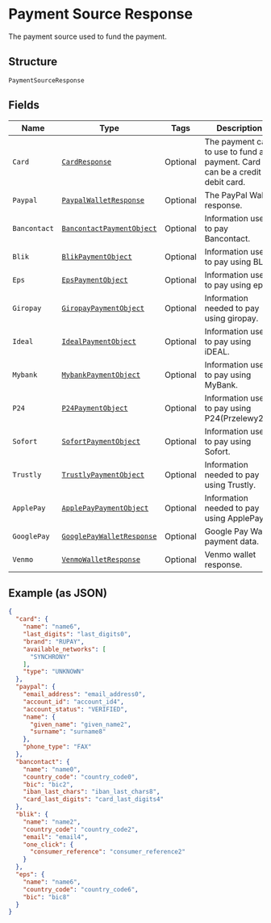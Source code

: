 
# Payment Source Response

The payment source used to fund the payment.

## Structure

`PaymentSourceResponse`

## Fields

| Name | Type | Tags | Description |
|  --- | --- | --- | --- |
| `Card` | [`CardResponse`](../../doc/models/card-response.md) | Optional | The payment card to use to fund a payment. Card can be a credit or debit card. |
| `Paypal` | [`PaypalWalletResponse`](../../doc/models/paypal-wallet-response.md) | Optional | The PayPal Wallet response. |
| `Bancontact` | [`BancontactPaymentObject`](../../doc/models/bancontact-payment-object.md) | Optional | Information used to pay Bancontact. |
| `Blik` | [`BlikPaymentObject`](../../doc/models/blik-payment-object.md) | Optional | Information used to pay using BLIK. |
| `Eps` | [`EpsPaymentObject`](../../doc/models/eps-payment-object.md) | Optional | Information used to pay using eps. |
| `Giropay` | [`GiropayPaymentObject`](../../doc/models/giropay-payment-object.md) | Optional | Information needed to pay using giropay. |
| `Ideal` | [`IdealPaymentObject`](../../doc/models/ideal-payment-object.md) | Optional | Information used to pay using iDEAL. |
| `Mybank` | [`MybankPaymentObject`](../../doc/models/mybank-payment-object.md) | Optional | Information used to pay using MyBank. |
| `P24` | [`P24PaymentObject`](../../doc/models/p24-payment-object.md) | Optional | Information used to pay using P24(Przelewy24). |
| `Sofort` | [`SofortPaymentObject`](../../doc/models/sofort-payment-object.md) | Optional | Information used to pay using Sofort. |
| `Trustly` | [`TrustlyPaymentObject`](../../doc/models/trustly-payment-object.md) | Optional | Information needed to pay using Trustly. |
| `ApplePay` | [`ApplePayPaymentObject`](../../doc/models/apple-pay-payment-object.md) | Optional | Information needed to pay using ApplePay. |
| `GooglePay` | [`GooglePayWalletResponse`](../../doc/models/google-pay-wallet-response.md) | Optional | Google Pay Wallet payment data. |
| `Venmo` | [`VenmoWalletResponse`](../../doc/models/venmo-wallet-response.md) | Optional | Venmo wallet response. |

## Example (as JSON)

```json
{
  "card": {
    "name": "name6",
    "last_digits": "last_digits0",
    "brand": "RUPAY",
    "available_networks": [
      "SYNCHRONY"
    ],
    "type": "UNKNOWN"
  },
  "paypal": {
    "email_address": "email_address0",
    "account_id": "account_id4",
    "account_status": "VERIFIED",
    "name": {
      "given_name": "given_name2",
      "surname": "surname8"
    },
    "phone_type": "FAX"
  },
  "bancontact": {
    "name": "name0",
    "country_code": "country_code0",
    "bic": "bic2",
    "iban_last_chars": "iban_last_chars8",
    "card_last_digits": "card_last_digits4"
  },
  "blik": {
    "name": "name2",
    "country_code": "country_code2",
    "email": "email4",
    "one_click": {
      "consumer_reference": "consumer_reference2"
    }
  },
  "eps": {
    "name": "name6",
    "country_code": "country_code6",
    "bic": "bic8"
  }
}
```

